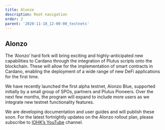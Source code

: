 ```yaml
---
title: Alonzo
description: Root navigation
order: 2
parent: '2020-11-18_12-00-00_testnets'
---
```


## Alonzo

The ‘Alonzo’ hard fork will bring exciting and highly-anticipated new capabilities to Cardano through the integration of Plutus scripts onto the blockchain. These will allow for the implementation of smart contracts in Cardano, enabling the deployment of a wide range of new DeFi applications for the first time. 

We have recently launched the first alpha testnet, Alonzo Blue, supported initially by a small group of SPOs, partners and Plutus Pioneers. Over the next few months, the program will expand to include more users as we integrate new testnet functionality features. 

We are developing documentation and user guides and will publish these soon. For the latest fortnightly updates on the Alonzo rollout plan, please subscribe to [IOHK’s YouTube](https://www.youtube.com/channel/UCBJ0p9aCW-W82TwNM-z3V2w) channel.
